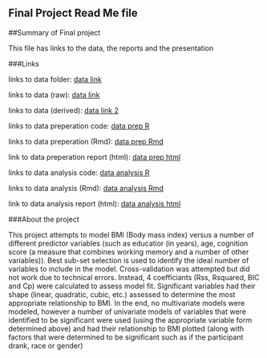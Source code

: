 Final Project Read Me file 
--- 
##Summary of Final project
 
 This file has links to the data, the reports and the presentation 

###Links

links to data folder: [data link](./data)

links to data (raw): [data link](./data/raw)

links to data (derived): [data link 2](./data/derived)

links to data preperation code: [data prep R](./data_preperation/dsl_hrs_annotated.R)

links to data preperation (Rmd): [data prep Rmd](./data_preperation/dsl_hrs_annotated.Rmd)

link to data preperation report (html): [data prep html](./data_preperation/dsl_hrs_annotated.html)

links to data analysis code: [data analysis R](./data_analysis/basic_analysis.R)

links to data analysis (Rmd): [data analysis Rmd](./data_analysis/basic_analysis.Rmd)

link to data analysis report (html): [data analysis html](./data_analysis/basic_analysis.html)

###About the project

This project attempts to model BMI (Body mass index) versus a number of different predictor variables (such as educatior (in years), age, cognition score (a measure that combines working memory and a number of other variables)). Best sub-set selection is used to identify the ideal number of variables to include in the model. Cross-validation was attempted but did not work due to technical errors. Instead, 4 coefficiants (Rss, Rsquared, BIC and Cp) were calculated to assess model fit. Significant variables had their shape (linear, quadratic, cubic, etc.) assessed to determine the most appropriate relationship to BMI. In the end, no multivariate models were modeled, however a number of univariate models of variables that were identified to be significant were used (using the appropriate variable form determined above) and had their relationship to BMI plotted (along with factors that were determined to be significant such as if the participant drank, race or gender)
